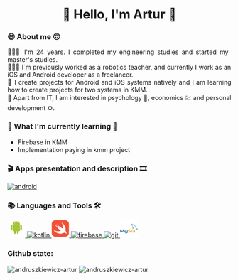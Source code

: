 <h1 align="center">👋 Hello, I'm Artur 👋</h1>

<h3 align="left" style="font-size: 32">😄 About me 🙃</h3>
<p align="justify">
  👨🏻‍🎓 I'm 24 years. I completed my engineering studies and started my master's studies. 
  </br>
  👨🏻‍💻 I`m previously worked as a robotics teacher, and currently I work as an iOS and Android developer as a freelancer.
  <br/>
  📱 I create projects for Android and iOS systems natively and I am learning how to create projects for two systems in KMM.
  </br>
  🥰 Apart from IT, I am interested in psychology 🧐, economics 💹 and personal development ⚙️.
  </br>
</p>

<h3 align="left">📖 What I'm currently learning 🔭</h3>

<ul>
  <li>Firebase in KMM</li>
  <li>Implementation paying in kmm project</li>
</ul>

<p>
  <h3 align="left">🎬 Apps presentation and description 🎞️</h3>
  <a href="https://youtu.be/n88d5V81B0M" target="_blank" rel="noreferrer">
    <img src="https://external-content.duckduckgo.com/iu/?u=https%3A%2F%2Flogolook.net%2Fwp-content%2Fuploads%2F2021%2F06%2FSymbol-Youtube.png&f=1&nofb=1&ipt=5558cea9414fb68665e0165fe6e35176f1a664caeb18036a2995dfaed954006d&ipo=images" alt="android" width="80" height="40"/> 
  </a>
</p>

<h3 align="left">📚 Languages and Tools 🛠️</h3>
<p align="left"> <a href="https://developer.android.com" target="_blank" rel="noreferrer"> <img src="https://raw.githubusercontent.com/devicons/devicon/master/icons/android/android-original-wordmark.svg" alt="android" width="40" height="40"/> </a> <a href="https://kotlinlang.org" target="_blank" rel="noreferrer"> <img src="https://www.vectorlogo.zone/logos/kotlinlang/kotlinlang-icon.svg" alt="kotlin" width="40" height="40"/> </a> <a href="https://developer.apple.com/swift/" target="_blank" rel="noreferrer"> <img src="https://raw.githubusercontent.com/devicons/devicon/master/icons/swift/swift-original.svg" alt="swift" width="40" height="40"/> </a> <a href="https://firebase.google.com/" target="_blank" rel="noreferrer"> <img src="https://www.vectorlogo.zone/logos/firebase/firebase-icon.svg" alt="firebase" width="40" height="40"/> </a> <a href="https://git-scm.com/" target="_blank" rel="noreferrer"> <img src="https://www.vectorlogo.zone/logos/git-scm/git-scm-icon.svg" alt="git" width="40" height="40"/> </a> <a href="https://www.mysql.com/" target="_blank" rel="noreferrer"> <img src="https://raw.githubusercontent.com/devicons/devicon/master/icons/mysql/mysql-original-wordmark.svg" alt="mysql" width="40" height="40"/> </a> </p>

<h3 align="left">Github state: </h3>

<img align="center" src="https://github-readme-stats.vercel.app/api?username=andruszkiewicz-artur&count_private=true&show_icons=true&theme=dark" alt="andruszkiewicz-artur"/>
  
<img align="center" src="http://github-readme-streak-stats.herokuapp.com?user=andruszkiewicz-artur&theme=dark&count_private=true" alt="andruszkiewicz-artur"/>
